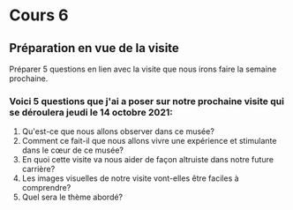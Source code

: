 # Cours 6
## Préparation en vue de la visite
Préparer 5 questions en lien avec la visite que nous irons faire la semaine prochaine. 

### Voici 5 questions que j'ai a poser sur notre prochaine visite qui se déroulera jeudi le 14 octobre 2021:
1. Qu'est-ce que nous allons observer dans ce musée?
2. Comment ce fait-il que nous allons vivre une expérience et stimulante dans le cœur de ce musée?
3. En quoi cette visite va nous aider de façon altruiste dans notre future carrière?
4. Les images visuelles de notre visite vont-elles être faciles à comprendre?
5. Quel sera le thème abordé?
